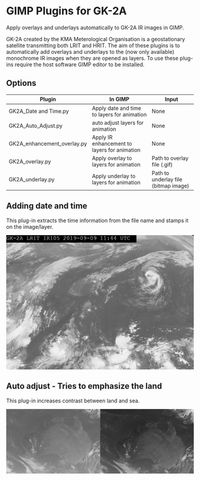 # GIMP Plugins for GK-2A
Apply overlays and underlays automatically to GK-2A IR images in GIMP.

GK-2A created by the KMA Meterological Organisation is a geostationary satellite transmitting both LRIT and HRIT. The aim of these plugins is to automatically add overlays and underlays to the (now only available) monochrome IR images when they are opened as layers. To use these plug-ins require the host software GIMP editor to be installed. 

## Options
Plugin | In GIMP | Input |
------------ | ------------- | ------------- |
GK2A_Date and Time.py | Apply date and time to layers for animation | None 
GK2A_Auto_Adjust.py | auto adjust layers for animation | None
GK2A_enhancement_overlay.py | Apply IR enhancement to layers for animation | None
GK2A_overlay.py | Apply overlay to layers for animation | Path to overlay file (.gif)
GK2A_underlay.py | Apply underlay to layers for animation | Path to underlay file (bitmap image)

## Adding date and time
This plug-in extracts the time information from the file name and stamps it on the image/layer.

![Time Stamp](TimeStamp.png)

## Auto adjust - Tries to emphasize the land
This plug-in increases contrast between land and sea.

![AutoAdjustTest](AutoAdjustTest.png)

